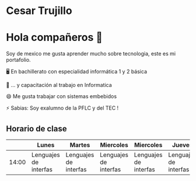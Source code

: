 # Cesar Trujillo

# Hola compañeros 👋

Soy de mexico me gusta aprender mucho sobre tecnologia, este es mi portafolio.


🖥 En bachillerato con especialidad informática 1 y 2 básica

📲 ... y capacitación al trabajo en Informatica

😄 Me gusta trabajar con sistemas embebidos

⚡ Sabias: Soy exalumno de la PFLC y del TEC !


## Horario de clase

|                        | Lunes                | Martes                | Miercoles             | Miercoles             | Jueves                | Viernes               | 
| -------------          | -------------        | -------------         | -------------         | -------------         | -------------         | -------------         |
| 14:00                  |Lenguajes de interfas | Lenguajes de interfas | Lenguajes de interfas | Lenguajes de interfas | Lenguajes de interfas | Lenguajes de interfas |

